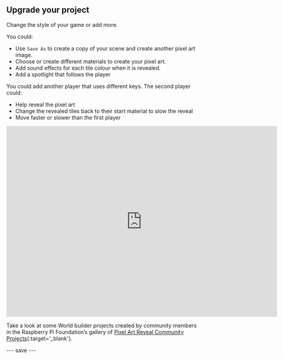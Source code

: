 ## Upgrade your project

Change the style of your game or add more. 

You could:
+ Use `Save As` to create a copy of your scene and create another pixel art image.
+ Choose or create different materials to create your pixel art.
+ Add sound effects for each tile colour when it is revealed. 
+ Add a spotlight that follows the player

You could add another player that uses different keys. The second player could:
+ Help reveal the pixel art
+ Change the revealed tiles back to their start material to slow the reveal
+ Move faster or slower than the first player

<iframe allowtransparency="true" width="710" height="500" src="https://libxx1.github.io/pixel_art" frameborder="0"></iframe>

Take a look at some World builder projects created by community members in the Raspberry Pi Foundation’s gallery of [Pixel Art Reveal Community Projects](https://wke.lt/w/s/IlaRMQ){:target='_blank'}.

--- save ---